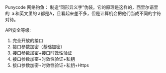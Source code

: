 Punycode 网络钓鱼：
制造“同形异义字”伪装。它的原理是这样的，西里尔语里的 ａ和英文里的 a都是A，且看起来差不多，但是计算机会把他们当成不同的字符对待。

API安全等级:
1. 完全开放的接口
2. 接口参数加密（基础加密）
3. 接口参数加密+接口时效性验证
4. 接口参数加密+时效性验证+私钥
5. 接口参数加密+时效性验证+私钥+Https



